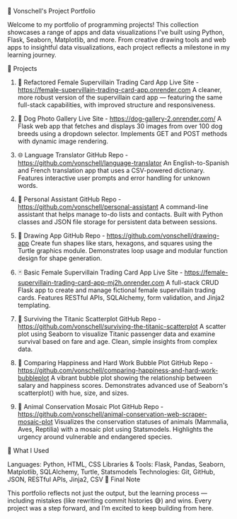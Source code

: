 🌟 Vonschell's Project Portfolio

Welcome to my portfolio of programming projects! This collection showcases a range of apps and data visualizations I’ve built using Python, Flask, Seaborn, Matplotlib, and more. From creative drawing tools and web apps to insightful data visualizations, each project reflects a milestone in my learning journey.

🧠 Projects

1. 🔁 Refactored Female Supervillain Trading Card App
Live Site - https://female-supervillain-trading-card-app.onrender.com
A cleaner, more robust version of the supervillain card app — featuring the same full-stack capabilities, with improved structure and responsiveness.

2. 🐶 Dog Photo Gallery
Live Site - https://dog-gallery-2.onrender.com/
A Flask web app that fetches and displays 30 images from over 100 dog breeds using a dropdown selector. Implements GET and POST methods with dynamic image rendering.

3. 🌐 Language Translator
GitHub Repo - https://github.com/vonschell/language-translator
An English-to-Spanish and French translation app that uses a CSV-powered dictionary. Features interactive user prompts and error handling for unknown words.

4. 📝 Personal Assistant
GitHub Repo - https://github.com/vonschell/personal-assistant
A command-line assistant that helps manage to-do lists and contacts. Built with Python classes and JSON file storage for persistent data between sessions.

5. 🎨 Drawing App
GitHub Repo - https://github.com/vonschell/drawing-app 
Create fun shapes like stars, hexagons, and squares using the Turtle graphics module. Demonstrates loop usage and modular function design for shape generation.

6. 🃏 Basic Female Supervillain Trading Card App
Live Site - https://female-supervillain-trading-card-app-mj2h.onrender.com
A full-stack CRUD Flask app to create and manage fictional female supervillain trading cards. Features RESTful APIs, SQLAlchemy, form validation, and Jinja2 templating.

7. 🚢 Surviving the Titanic Scatterplot
GitHub Repo - https://github.com/vonschell/surviving-the-titanic-scatterplot 
A scatter plot using Seaborn to visualize Titanic passenger data and examine survival based on fare and age. Clean, simple insights from complex data.

8. 💬 Comparing Happiness and Hard Work Bubble Plot
GitHub Repo - https://github.com/vonschell/comparing-happiness-and-hard-work-bubbleplot
A vibrant bubble plot showing the relationship between salary and happiness scores. Demonstrates advanced use of Seaborn's scatterplot() with hue, size, and sizes.

9. 🐾 Animal Conservation Mosaic Plot
GitHub Repo - https://github.com/vonschell/animal-conservation-web-scraper-mosaic-plot
Visualizes the conservation statuses of animals (Mammalia, Aves, Reptilia) with a mosaic plot using Statsmodels. Highlights the urgency around vulnerable and endangered species.

🧭 What I Used

Languages: Python, HTML, CSS
Libraries & Tools: Flask, Pandas, Seaborn, Matplotlib, SQLAlchemy, Turtle, Statsmodels
Technologies: Git, GitHub, JSON, RESTful APIs, Jinja2, CSV
💬 Final Note

This portfolio reflects not just the output, but the learning process — including mistakes (like rewriting commit histories 😅) and wins. Every project was a step forward, and I’m excited to keep building from here.

